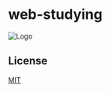 # web-studying

![Logo](https://e7.pngegg.com/pngimages/585/981/png-clipart-html-js-and-css-logo-cascading-style-sheets-javascript-html-css3-jquery-logo-miscellaneous-text.png)

## License

[MIT](https://choosealicense.com/licenses/mit/)